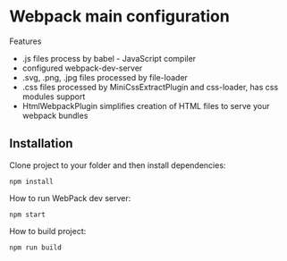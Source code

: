 # Webpack main configuration

Features

- .js files process by babel - JavaScript compiler
- configured webpack-dev-server
- .svg, .png, .jpg files processed by file-loader
- .css files processed by MiniCssExtractPlugin and css-loader, has css modules support
- HtmlWebpackPlugin simplifies creation of HTML files to serve your webpack bundles

## Installation

Clone project to your folder and then install dependencies:

    npm install

How to run WebPack dev server:

    npm start

How to build project:

    npm run build
